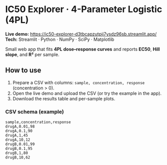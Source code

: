 # IC50 Explorer · 4-Parameter Logistic (4PL)

**Live demo:** <https://ic50-explorer-d3tbcapzutpji7ysdz96sb.streamlit.app/>
**Tech:** Streamlit · Python · NumPy · SciPy · Matplotlib

Small web app that fits **4PL dose–response curves** and reports **EC50**, **Hill slope**, and **R²** per sample.

## How to use
1. Prepare a CSV with columns: `sample, concentration, response` (concentration > 0).
2. Open the live demo and upload the CSV (or try the example in the app).
3. Download the results table and per-sample plots.

### CSV schema (example)
```csv
sample,concentration,response
drugA,0.01,98
drugA,0.1,90
drugA,1,45
drugA,10,12
drugB,0.01,99
drugB,0.1,95
drugB,1,80
drugB,10,62
